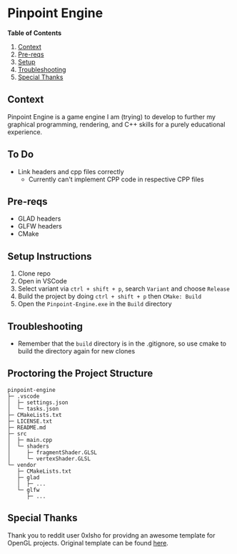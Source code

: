 # Pinpoint Engine

**Table of Contents**
1. [Context](#context)
2. [Pre-reqs](#pre-reqs)
3. [Setup](#setup-instructions)
4. [Troubleshooting](#troubleshooting)
5. [Special Thanks](#special-thanks)

## Context
Pinpoint Engine is a game engine I am (trying) to develop to further my graphical programming, rendering, and C++ skills for a purely educational experience. 

## To Do
* Link headers and cpp files correctly
   * Currently can't implement CPP code in respective CPP files

## Pre-reqs
- GLAD headers
- GLFW headers
- CMake

## Setup Instructions
1. Clone repo
2. Open in VSCode
3. Select variant via `ctrl + shift + p`, search `Variant` and choose `Release`
4. Build the project by doing `ctrl + shift + p` then `CMake: Build`
5. Open the `Pinpoint-Engine.exe` in the `Build` directory

## Troubleshooting
- Remember that the `build` directory is in the .gitignore, so use cmake to build the directory again for new clones

## Proctoring the Project Structure
```
pinpoint-engine
├─ .vscode
│  ├─ settings.json
│  └─ tasks.json
├─ CMakeLists.txt
├─ LICENSE.txt
├─ README.md
├─ src
│  ├─ main.cpp
│  └─ shaders
│     ├─ fragmentShader.GLSL
│     └─ vertexShader.GLSL
└─ vendor
   ├─ CMakeLists.txt
   ├─ glad
   │  ├─ ...
   └─ glfw
      ├─ ...

```


## Special Thanks
Thank you to reddit user 0xIsho for providng an awesome template for OpenGL projects. Original template can be found [here](https://gitlab.com/0xIsho/BasicGL).